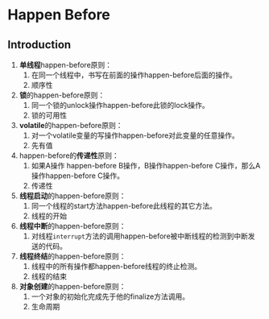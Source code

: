 # Happen Before

## Introduction

1. **单线程**happen-before原则：
   1. 在同一个线程中，书写在前面的操作happen-before后面的操作。
   2. 顺序性
2. **锁**的happen-before原则：
   1. 同一个锁的unlock操作happen-before此锁的lock操作。
   2. 锁的可用性
3. **volatile**的happen-before原则：
   1. 对一个volatile变量的写操作happen-before对此变量的任意操作。
   2. 先有值
4. happen-before的**传递性**原则：
   1. 如果A操作 happen-before B操作，B操作happen-before C操作，那么A操作happen-before C操作。
   2. 传递性
5. **线程启动**的happen-before原则：
   1. 同一个线程的start方法happen-before此线程的其它方法。
   2. 线程的开始
6. **线程中断**的happen-before原则：
   1. 对线程`interrupt`方法的调用happen-before被中断线程的检测到中断发送的代码。
7. **线程终结**的happen-before原则：
   1. 线程中的所有操作都happen-before线程的终止检测。
   2. 线程的结束
8. **对象创建**的happen-before原则：
   1. 一个对象的初始化完成先于他的finalize方法调用。
   2. 生命周期

